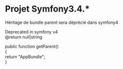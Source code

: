 Projet Symfony3.4.*
======
Héritage de bundle parent sera déprécié dans symfony4<br>

Deprecated in symfony v4<br>
@return null|string<br>


public function getParent()<br>
{<br>
    return "AppBundle";<br>
}<br>




